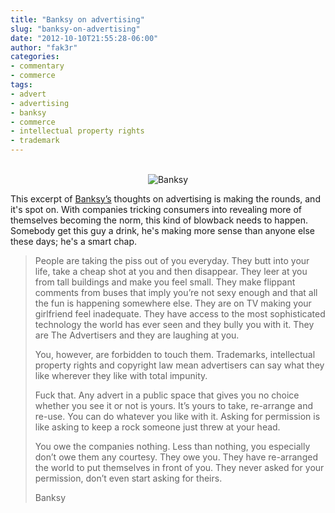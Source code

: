 ```yaml
---
title: "Banksy on advertising"
slug: "banksy-on-advertising"
date: "2012-10-10T21:55:28-06:00"
author: "fak3r"
categories:
- commentary
- commerce
tags:
- advert
- advertising
- banksy
- commerce
- intellectual property rights
- trademark
---
```

<br />
<div align="center">
<img src="/2012/the-joy-of-not-being-sold-anything.jpg" alt="Banksy" border="0">
</div>

This excerpt of [Banksy’s](https://en.wikipedia.org/wiki/Banksy) thoughts on advertising is making the rounds, and it's spot on. With companies tricking consumers into revealing more of themselves becoming the norm, this kind of blowback needs to happen. Somebody get this guy a drink, he's making more sense than anyone else these days; he's a smart chap.

<!-- more -->


> People are taking the piss out of you everyday. They butt into your life, take a cheap shot at you and then disappear. They leer at you from tall buildings and make you feel small. They make flippant comments from buses that imply you’re not sexy enough and that all the fun is happening somewhere else. They are on TV making your girlfriend feel inadequate. They have access to the most sophisticated technology the world has ever seen and they bully you with it. They are The Advertisers and they are laughing at you.
> 
> You, however, are forbidden to touch them. Trademarks, intellectual property rights and copyright law mean advertisers can say what they like wherever they like with total impunity.
> 
> Fuck that. Any advert in a public space that gives you no choice whether you see it or not is yours. It’s yours to take, re-arrange and re-use. You can do whatever you like with it. Asking for permission is like asking to keep a rock someone just threw at your head.
>
> You owe the companies nothing. Less than nothing, you especially don’t owe them any courtesy. They owe you. They have re-arranged the world to put themselves in front of you. They never asked for your permission, don’t even start asking for theirs.
>
> Banksy
